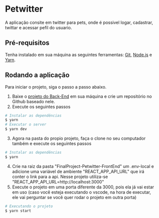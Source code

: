 # Petwitter

A aplicação consite em twitter para pets, onde é possivel logar, cadastrar, twittar e acessar pefil do usuario.

## Pré-requisitos

Tenha instalado em sua máquina as seguintes ferramentas:
[Git](https://git-scm.com), [Node.js](https://nodejs.org/en/) e [Yarn](https://yarnpkg.com/).

## Rodando a aplicação

Para iniciar o projeto, siga o passo a passo abaixo.

1. Baixe o [projeto do Back-End](https://github.com/AleCarraDev/projeto_final_petwitter_backend) em sua máquina e crie um repositório no Github baseado nele.
2. Execute os seguintes passos

```bash
# Instalar as dependências
$ yarn
# Executar o server
$ yarn dev
```

3. Agora na pasta do propio projeto, faça o clone no seu computador também e execute os seguintes passos

```bash
# Instalar as dependências
$ yarn
```

4. Crie na raiz da pasta "FinalProject-Petwitter-FrontEnd" um .env-local e adicione uma variável de ambiente "REACT_APP_API_URL" que irá conter o link para a api. Nesse projeto utiliza-se "REACT_APP_API_URL=http://localhost:3000"
5. Execute o projeto em uma porta diferente da 3000, pois ela já vai estar em uso (caso você esteja executando o vscode, na hora de executar, ele vai perguntar se você quer rodar o projeto em outra porta)

```bash
# Executando o projeto
$ yarn start
```
